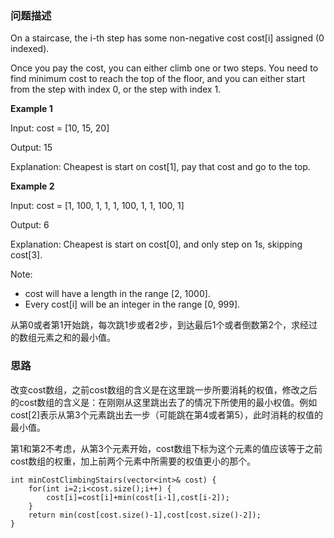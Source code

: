 ### 问题描述

On a staircase, the i-th step has some non-negative cost cost[i] assigned (0 indexed).  

Once you pay the cost, you can either climb one or two steps. You need to find minimum cost to reach the top of the floor, and you can either start from the step with index 0, or the step with index 1. 

**Example 1**

  Input: cost = [10, 15, 20]
  
  Output: 15 
  
  Explanation: Cheapest is start on cost[1], pay that cost and go to the top.


**Example 2**


  Input: cost = [1, 100, 1, 1, 1, 100, 1, 1, 100, 1] 
  
  Output: 6 
  
  Explanation: Cheapest is start on cost[0], and only step on 1s, skipping cost[3].


Note:


 - cost will have a length in the range [2, 1000]. 
 - Every cost[i] will be an integer in the range [0, 999].


从第0或者第1开始跳，每次跳1步或者2步，到达最后1个或者倒数第2个，求经过的数组元素之和的最小值。

### 思路

改变cost数组，之前cost数组的含义是在这里跳一步所要消耗的权值，修改之后的cost数组的含义是：在刚刚从这里跳出去了的情况下所使用的最小权值。例如cost[2]表示从第3个元素跳出去一步（可能跳在第4或者第5），此时消耗的权值的最小值。 

第1和第2不考虑，从第3个元素开始，cost数组下标为这个元素的值应该等于之前cost数组的权重，加上前两个元素中所需要的权值更小的那个。

```
int minCostClimbingStairs(vector<int>& cost) {
    for(int i=2;i<cost.size();i++) { 
        cost[i]=cost[i]+min(cost[i-1],cost[i-2]); 
    }
    return min(cost[cost.size()-1],cost[cost.size()-2]);
}
```
